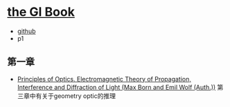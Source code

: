 # [the GI Book](https://thegibook.com/)

- [github](https://github.com/BlackFaceTan/the_gi_book)
- p1

## 第一章

- [Principles of Optics. Electromagnetic Theory of Propagation, Interference and Diffraction of Light (Max Born and Emil Wolf (Auth.))]()
第三章中有关于geometry optic的推理

